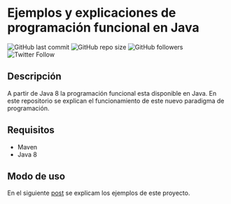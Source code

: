 # Ejemplos y explicaciones de programación funcional en Java
![GitHub last commit](https://img.shields.io/github/last-commit/eduesqui/functionalprogramming)
![GitHub repo size](https://img.shields.io/github/repo-size/eduesqui/functionalprogramming)
![GitHub followers](https://img.shields.io/github/followers/eduesqui?style=social)
![Twitter Follow](https://img.shields.io/twitter/follow/eduesqui?label=@eduesqui&style=social)

## Descripción
A partir de Java 8 la programación funcional esta disponible en Java. En este repositorio se explican el funcionamiento de este nuevo paradigma de programación.

## Requisitos
* Maven
* Java 8

## Modo de uso
En el siguiente [post](https://medium.com/eduesqui/aprende-programaci%C3%B3n-funcional-y-lambdas-con-java-sin-complicaciones-bc395d45ffa5) se explicam los ejemplos de este proyecto.

